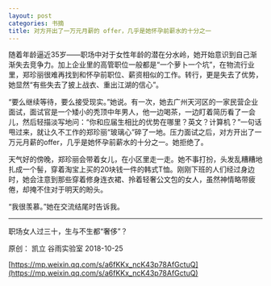 ```yaml
---
layout: post
categories: 书摘
title: 对方开出了一万元月薪的 offer，几乎是她怀孕前薪水的十分之一
---
```


随着年龄逼近35岁——职场中对于女性年龄的潜在分水岭，她开始意识到自己渐渐失去竞争力。加上企业里的高管职位一般都是“一个萝卜一个坑”，在物流行业里，郑珍丽很难再找到和怀孕前职位、薪资相似的工作。转行，更是失去了优势，她显然“有些失去了披上战衣、重出江湖的信心”。

“要么继续等待，要么接受现实。”她说。有一次，她去广州天河区的一家民营企业面试，面试官是一个矮小的秃顶中年男人，他一边喝茶，一边盯着简历看了一会儿，然后轻描淡写地问：“你和应届生相比的优势在哪里？英文？计算机？”一句话甩过来，就让久不工作的郑珍丽“玻璃心”碎了一地。压力面试之后，对方开出了一万元月薪的offer，几乎是她怀孕前薪水的十分之一。她拒绝了。

天气好的傍晚，郑珍丽会带着女儿，在小区里走一走。她不事打扮，头发乱糟糟地扎成一个髻，穿着淘宝上买的20块钱一件的韩式T恤。刚刚下班的人们经过身边时，她会注意到那些穿着修身连衣裙、拎着轻奢公文包的女人，虽然神情略带疲倦，却掩不住对于明天的盼头。

“我很羡慕。”她在交流结尾时告诉我。

---

职场女人过三十，生与不生都“奢侈”？ 

原创： 凯立  谷雨实验室  2018-10-25

[https://mp.weixin.qq.com/s/a6fKKx_ncK43p78AfGctuQ](https://mp.weixin.qq.com/s/a6fKKx_ncK43p78AfGctuQ)